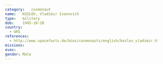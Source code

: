 ```yaml
---
category:	cosmonaut
name:	KOZLOV, Vladimir Ivanovich 
type:	military
dob:	1945-10-20
country:
  - URS
references:
  - http://www.spacefacts.de/bios/cosmonauts/english/kozlov_vladimir.htm
missions:
evas:
gender:	Male
---
```

